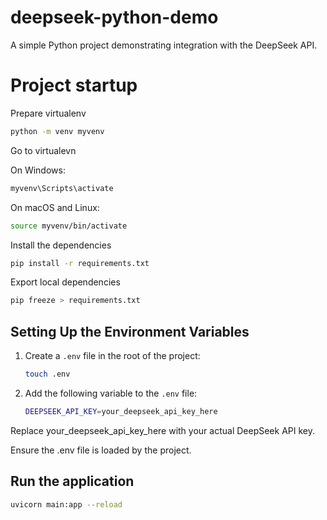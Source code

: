 # deepseek-python-demo

A simple Python project demonstrating integration with the DeepSeek API.

# Project startup

Prepare virtualenv
```bash
python -m venv myvenv  
```

Go to virtualevn

On Windows:
```bash
myvenv\Scripts\activate
```

On macOS and Linux:
```bash
source myvenv/bin/activate
```


Install the dependencies
```bash
pip install -r requirements.txt
```


Export local dependencies

```bash
pip freeze > requirements.txt
```


## Setting Up the Environment Variables

1. Create a `.env` file in the root of the project:
   ```bash
   touch .env

2. Add the following variable to the `.env` file:
   ```bash
   DEEPSEEK_API_KEY=your_deepseek_api_key_here

Replace your_deepseek_api_key_here with your actual DeepSeek API key.

Ensure the .env file is loaded by the project.


## Run the application

```bash
uvicorn main:app --reload
```